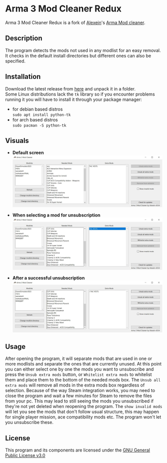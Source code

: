 # Arma 3 Mod Cleaner Redux

Arma 3 Mod Cleaner Redux is a fork of [Alexein](https://gitlab.com/Alexein)'s [Arma Mod cleaner](https://gitlab.com/Alexein/arma-3-mod-cleaner).

## Description

The program detects the mods not used in any modlist for an easy removal. It checks in the default install directories but different ones can also be specified.

## Installation

Download the latest release from [here](https://github.com/Hookens/Arma-3-Mod-Cleaner-Redux/releases) and unpack it in a folder.  
Some Linux distributions lack the `tk` library so if you encounter problems running it you will have to install it through your package manager:
- for debian based distros  
`sudo apt install python-tk`  
- for arch based distros  
`sudo pacman -S python-tk`  

## Visuals 

- **Default screen**  
![default screen](/images/Standard.jpg)  

- **When selecting a mod for unsubscription**  
![when selecting a mod for unsubscription](/images/Mod_selected.jpg) 

- **After a successful unsubscription**  
![after a successful unsubscription](/images/Mod_unsubbed.jpg)  

## Usage

After opening the program, it will separate mods that are used in one or more modlists and separate the ones that are currently unused. At this point you can either select one by one the mods you want to unsubscribe and press the `Unsub extra mods` button, or `Whitelist extra mods` to whitelist them and place them to the bottom of the needed mods box. The `Unsub all extra mods` will remove all mods in the extra mods box regardless of selection.
Because of the way Steam integration works, you may need to close the program and wait a few minutes for Steam to remove the files from your pc. This may lead to still seeing the mods you unsubscribed if they're not yet deleted when reopening the program. 
The `show invalid mods` will let you see the mods that don't follow usual structure, this may happen for single player mission, ace compatibility mods etc. The program won't let you unsubscribe these.

## License

This program and its components are licensed under the [GNU General Public License v3.0](https://www.gnu.org/licenses/gpl-3.0.html)
